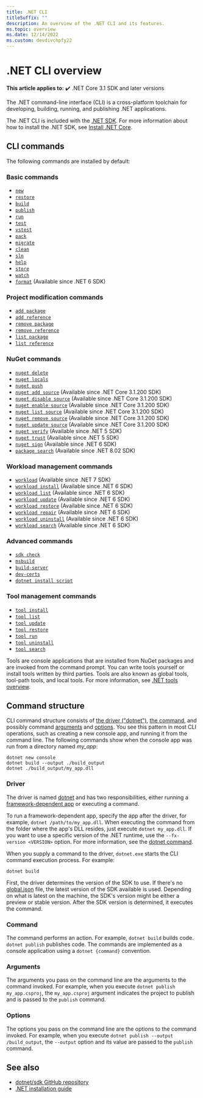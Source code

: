 ```yaml
---
title: .NET CLI
titleSuffix: ""
description: An overview of the .NET CLI and its features.
ms.topic: overview
ms.date: 12/14/2022
ms.custom: devdivchpfy22
---
```

# .NET CLI overview

**This article applies to:** ✔️ .NET Core 3.1 SDK and later versions

The .NET command-line interface (CLI) is a cross-platform toolchain for developing, building, running, and publishing .NET applications.

The .NET CLI is included with the [.NET SDK](../sdk.md). For more information about how to install the .NET SDK, see [Install .NET Core](../install/windows.md).

## CLI commands

The following commands are installed by default:

### Basic commands

- [`new`](dotnet-new.md)
- [`restore`](dotnet-restore.md)
- [`build`](dotnet-build.md)
- [`publish`](dotnet-publish.md)
- [`run`](dotnet-run.md)
- [`test`](dotnet-test.md)
- [`vstest`](dotnet-vstest.md)
- [`pack`](dotnet-pack.md)
- [`migrate`](dotnet-migrate.md)
- [`clean`](dotnet-clean.md)
- [`sln`](dotnet-sln.md)
- [`help`](dotnet-help.md)
- [`store`](dotnet-store.md)
- [`watch`](dotnet-watch.md)
- [`format`](dotnet-format.md) (Available since .NET 6 SDK)

### Project modification commands

- [`add package`](dotnet-add-package.md)
- [`add reference`](dotnet-add-reference.md)
- [`remove package`](dotnet-remove-package.md)
- [`remove reference`](dotnet-remove-reference.md)
- [`list package`](dotnet-list-package.md)
- [`list reference`](dotnet-list-reference.md)

### NuGet commands

- [`nuget delete`](dotnet-nuget-delete.md)
- [`nuget locals`](dotnet-nuget-locals.md)
- [`nuget push`](dotnet-nuget-push.md)
- [`nuget add source`](dotnet-nuget-add-source.md) (Available since .NET Core 3.1.200 SDK)
- [`nuget disable source`](dotnet-nuget-disable-source.md) (Available since .NET Core 3.1.200 SDK)
- [`nuget enable source`](dotnet-nuget-enable-source.md) (Available since .NET Core 3.1.200 SDK)
- [`nuget list source`](dotnet-nuget-list-source.md) (Available since .NET Core 3.1.200 SDK)
- [`nuget remove source`](dotnet-nuget-remove-source.md) (Available since .NET Core 3.1.200 SDK)
- [`nuget update source`](dotnet-nuget-update-source.md) (Available since .NET Core 3.1.200 SDK)
- [`nuget verify`](dotnet-nuget-verify.md) (Available since .NET 5 SDK)
- [`nuget trust`](dotnet-nuget-trust.md) (Available since .NET 5 SDK)
- [`nuget sign`](dotnet-nuget-sign.md) (Available since .NET 6 SDK)
- [`package search`](dotnet-package-search.md) (Available since .NET 8.02 SDK)

### Workload management commands

- [`workload`](dotnet-workload.md) (Available since .NET 7 SDK)
- [`workload install`](dotnet-workload-install.md) (Available since .NET 6 SDK)
- [`workload list`](dotnet-workload-list.md) (Available since .NET 6 SDK)
- [`workload update`](dotnet-workload-update.md) (Available since .NET 6 SDK)
- [`workload restore`](dotnet-workload-restore.md) (Available since .NET 6 SDK)
- [`workload repair`](dotnet-workload-repair.md) (Available since .NET 6 SDK)
- [`workload uninstall`](dotnet-workload-uninstall.md) (Available since .NET 6 SDK)
- [`workload search`](dotnet-workload-search.md) (Available since .NET 6 SDK)

### Advanced commands

- [`sdk check`](dotnet-sdk-check.md)
- [`msbuild`](dotnet-msbuild.md)
- [`build-server`](dotnet-build-server.md)
- [`dev-certs`](dotnet-dev-certs.md)
- [`dotnet install script`](dotnet-install-script.md)

### Tool management commands

- [`tool install`](dotnet-tool-install.md)
- [`tool list`](dotnet-tool-list.md)
- [`tool update`](dotnet-tool-update.md)
- [`tool restore`](global-tools.md#install-a-local-tool)
- [`tool run`](global-tools.md#invoke-a-local-tool)
- [`tool uninstall`](dotnet-tool-uninstall.md)
- [`tool search`](dotnet-tool-search.md)

Tools are console applications that are installed from NuGet packages and are invoked from the command prompt. You can write tools yourself or install tools written by third parties. Tools are also known as global tools, tool-path tools, and local tools. For more information, see [.NET tools overview](global-tools.md).

## Command structure

CLI command structure consists of [the driver ("dotnet")](#driver), [the command](#command), and possibly command [arguments](#arguments) and [options](#options). You see this pattern in most CLI operations, such as creating a new console app, and running it from the command line. The following commands show when the console app was run from a directory named *my_app*:

```dotnetcli
dotnet new console
dotnet build --output ./build_output
dotnet ./build_output/my_app.dll
```

### Driver

The driver is named [dotnet](dotnet.md) and has two responsibilities, either running a [framework-dependent app](../deploying/index.md) or executing a command.

To run a framework-dependent app, specify the app after the driver, for example, `dotnet /path/to/my_app.dll`. When executing the command from the folder where the app's DLL resides, just execute `dotnet my_app.dll`. If you want to use a specific version of the .NET runtime, use the `--fx-version <VERSION>` option. For more information, see the [dotnet command](dotnet.md).

When you supply a command to the driver, `dotnet.exe` starts the CLI command execution process. For example:

```dotnetcli
dotnet build
```

First, the driver determines the version of the SDK to use. If there's no [global.json](global-json.md) file, the latest version of the SDK available is used. Depending on what is latest on the machine, the SDK's version might be either a preview or stable version. After the SDK version is determined, it executes the command.

### Command

The command performs an action. For example, `dotnet build` builds code. `dotnet publish` publishes code. The commands are implemented as a console application using a `dotnet {command}` convention.

### Arguments

The arguments you pass on the command line are the arguments to the command invoked. For example, when you execute `dotnet publish my_app.csproj`, the `my_app.csproj` argument indicates the project to publish and is passed to the `publish` command.

### Options

The options you pass on the command line are the options to the command invoked. For example, when you execute `dotnet publish --output /build_output`, the `--output` option and its value are passed to the `publish` command.

## See also

- [dotnet/sdk GitHub repository](https://github.com/dotnet/sdk/)
- [.NET installation guide](../install/windows.md)

